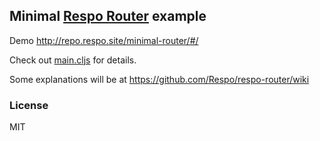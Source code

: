 
Minimal [Respo Router](https://github.com/Respo/respo-router/) example
---

Demo http://repo.respo.site/minimal-router/#/

Check out [main.cljs](https://github.com/Respo/minimal-router/blob/master/src/minimal_router/main.cljs) for details.

Some explanations will be at https://github.com/Respo/respo-router/wiki

### License

MIT
